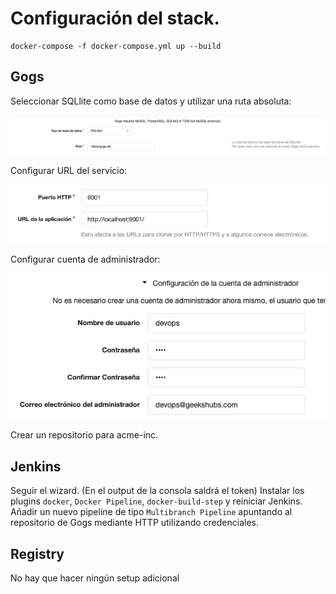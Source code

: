 # Configuración del stack.

```
docker-compose -f docker-compose.yml up --build
```

## Gogs

Seleccionar SQLlite como base de datos y utilizar una ruta absoluta:

![Gogs DB config](../../../img/gogs_db_config.png)

Configurar URL del servicio:

![Gogs URL config](../../../img/gogs_domain_config.png)

Configurar cuenta de administrador:

![Gogs Admin account setup](../../../img/gogs_admin.png)

Crear un repositorio para acme-inc.

## Jenkins

Seguir el wizard. (En el output de la consola saldrá el token)
Instalar los plugins `docker`, `Docker Pipeline`, `docker-build-step` y reiniciar Jenkins.
Añadir un nuevo pipeline de tipo `Multibranch Pipeline` apuntando al repositorio de Gogs mediante HTTP utilizando credenciales.

## Registry

No hay que hacer ningún setup adicional
